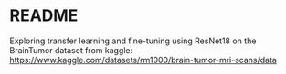 # README
Exploring transfer learning and fine-tuning using ResNet18 on the BrainTumor dataset from kaggle: https://www.kaggle.com/datasets/rm1000/brain-tumor-mri-scans/data 
